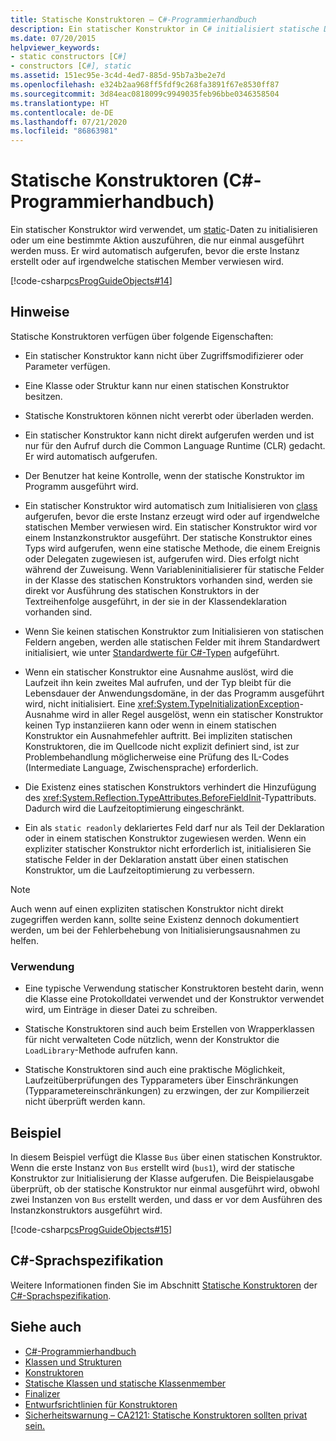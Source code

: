 ```yaml
---
title: Statische Konstruktoren – C#-Programmierhandbuch
description: Ein statischer Konstruktor in C# initialisiert statische Daten oder führt eine Aktion aus, die nur einmal ausgeführt wird, bevor die erste Instanz erstellt oder auf statische Member verwiesen wird.
ms.date: 07/20/2015
helpviewer_keywords:
- static constructors [C#]
- constructors [C#], static
ms.assetid: 151ec95e-3c4d-4ed7-885d-95b7a3be2e7d
ms.openlocfilehash: e324b2aa968ff5fdf9c268fa3891f67e8530ff87
ms.sourcegitcommit: 3d84eac0818099c9949035feb96bbe0346358504
ms.translationtype: HT
ms.contentlocale: de-DE
ms.lasthandoff: 07/21/2020
ms.locfileid: "86863981"
---
```

# <a name="static-constructors-c-programming-guide"></a>Statische Konstruktoren (C#-Programmierhandbuch)
Ein statischer Konstruktor wird verwendet, um [static](../../language-reference/keywords/static.md)-Daten zu initialisieren oder um eine bestimmte Aktion auszuführen, die nur einmal ausgeführt werden muss. Er wird automatisch aufgerufen, bevor die erste Instanz erstellt oder auf irgendwelche statischen Member verwiesen wird.  
  
 [!code-csharp[csProgGuideObjects#14](~/samples/snippets/csharp/VS_Snippets_VBCSharp/csProgGuideObjects/CS/Objects.cs#14)]  

## <a name="remarks"></a>Hinweise
Statische Konstruktoren verfügen über folgende Eigenschaften:  
  
- Ein statischer Konstruktor kann nicht über Zugriffsmodifizierer oder Parameter verfügen.  

- Eine Klasse oder Struktur kann nur einen statischen Konstruktor besitzen.

- Statische Konstruktoren können nicht vererbt oder überladen werden.

- Ein statischer Konstruktor kann nicht direkt aufgerufen werden und ist nur für den Aufruf durch die Common Language Runtime (CLR) gedacht. Er wird automatisch aufgerufen.

- Der Benutzer hat keine Kontrolle, wenn der statische Konstruktor im Programm ausgeführt wird.
  
- Ein statischer Konstruktor wird automatisch zum Initialisieren von [class](../../language-reference/keywords/class.md) aufgerufen, bevor die erste Instanz erzeugt wird oder auf irgendwelche statischen Member verwiesen wird. Ein statischer Konstruktor wird vor einem Instanzkonstruktor ausgeführt. Der statische Konstruktor eines Typs wird aufgerufen, wenn eine statische Methode, die einem Ereignis oder Delegaten zugewiesen ist, aufgerufen wird. Dies erfolgt nicht während der Zuweisung. Wenn Variableninitialisierer für statische Felder in der Klasse des statischen Konstruktors vorhanden sind, werden sie direkt vor Ausführung des statischen Konstruktors in der Textreihenfolge ausgeführt, in der sie in der Klassendeklaration vorhanden sind.

- Wenn Sie keinen statischen Konstruktor zum Initialisieren von statischen Feldern angeben, werden alle statischen Felder mit ihrem Standardwert initialisiert, wie unter [Standardwerte für C#-Typen](../../language-reference/builtin-types/default-values.md) aufgeführt.
  
- Wenn ein statischer Konstruktor eine Ausnahme auslöst, wird die Laufzeit ihn kein zweites Mal aufrufen, und der Typ bleibt für die Lebensdauer der Anwendungsdomäne, in der das Programm ausgeführt wird, nicht initialisiert. Eine <xref:System.TypeInitializationException>-Ausnahme wird in aller Regel ausgelöst, wenn ein statischer Konstruktor keinen Typ instanziieren kann oder wenn in einem statischen Konstruktor ein Ausnahmefehler auftritt. Bei impliziten statischen Konstruktoren, die im Quellcode nicht explizit definiert sind, ist zur Problembehandlung möglicherweise eine Prüfung des IL-Codes (Intermediate Language, Zwischensprache) erforderlich.

- Die Existenz eines statischen Konstruktors verhindert die Hinzufügung des <xref:System.Reflection.TypeAttributes.BeforeFieldInit>-Typattributs. Dadurch wird die Laufzeitoptimierung eingeschränkt.

- Ein als `static readonly` deklariertes Feld darf nur als Teil der Deklaration oder in einem statischen Konstruktor zugewiesen werden. Wenn ein expliziter statischer Konstruktor nicht erforderlich ist, initialisieren Sie statische Felder in der Deklaration anstatt über einen statischen Konstruktor, um die Laufzeitoptimierung zu verbessern.

> [!Note]
> Auch wenn auf einen expliziten statischen Konstruktor nicht direkt zugegriffen werden kann, sollte seine Existenz dennoch dokumentiert werden, um bei der Fehlerbehebung von Initialisierungsausnahmen zu helfen.

### <a name="usage"></a>Verwendung

- Eine typische Verwendung statischer Konstruktoren besteht darin, wenn die Klasse eine Protokolldatei verwendet und der Konstruktor verwendet wird, um Einträge in dieser Datei zu schreiben.  
- Statische Konstruktoren sind auch beim Erstellen von Wrapperklassen für nicht verwalteten Code nützlich, wenn der Konstruktor die `LoadLibrary`-Methode aufrufen kann.  

- Statische Konstruktoren sind auch eine praktische Möglichkeit, Laufzeitüberprüfungen des Typparameters über Einschränkungen (Typparametereinschränkungen) zu erzwingen, der zur Kompilierzeit nicht überprüft werden kann.

## <a name="example"></a>Beispiel
 In diesem Beispiel verfügt die Klasse `Bus` über einen statischen Konstruktor. Wenn die erste Instanz von `Bus` erstellt wird (`bus1`), wird der statische Konstruktor zur Initialisierung der Klasse aufgerufen. Die Beispielausgabe überprüft, ob der statische Konstruktor nur einmal ausgeführt wird, obwohl zwei Instanzen von `Bus` erstellt werden, und dass er vor dem Ausführen des Instanzkonstruktors ausgeführt wird.  
  
 [!code-csharp[csProgGuideObjects#15](~/samples/snippets/csharp/VS_Snippets_VBCSharp/csProgGuideObjects/CS/Objects.cs#15)]

## <a name="c-language-specification"></a>C#-Sprachspezifikation
Weitere Informationen finden Sie im Abschnitt [Statische Konstruktoren](~/_csharplang/spec/classes.md#static-constructors) der [C#-Sprachspezifikation](~/_csharplang/spec/introduction.md).
  
## <a name="see-also"></a>Siehe auch

- [C#-Programmierhandbuch](../index.md)
- [Klassen und Strukturen](./index.md)
- [Konstruktoren](./constructors.md)
- [Statische Klassen und statische Klassenmember](./static-classes-and-static-class-members.md)
- [Finalizer](./destructors.md)
- [Entwurfsrichtlinien für Konstruktoren](../../../standard/design-guidelines/constructor.md#type-constructor-guidelines)
- [Sicherheitswarnung – CA2121: Statische Konstruktoren sollten privat sein.](https://docs.microsoft.com/visualstudio/code-quality/ca2121-static-constructors-should-be-private)
